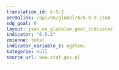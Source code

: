 ```yaml
---
translation_id: 6-5-2
permalink: /api/en/global/6/6-5-2.json
sdg_goal: 6
layout: json_en_globalne_goal_indicator
indicator: "6.5.2"
zmienne: total
indicator_variable_1: ogółem;
kategorie: null
source_url: www.stat.gov.pl
---
```

